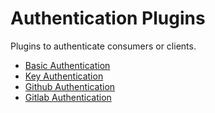 # Authentication Plugins

Plugins to authenticate consumers or clients.

- [Basic Authentication](basic_auth.md)
- [Key Authentication](key.md)
- [Github Authentication](git.md)
- [Gitlab Authentication](gitlab.md)
